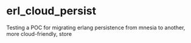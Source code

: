 erl_cloud_persist
=================

Testing a POC for migrating erlang persistence from mnesia to another, more cloud-friendly, store
